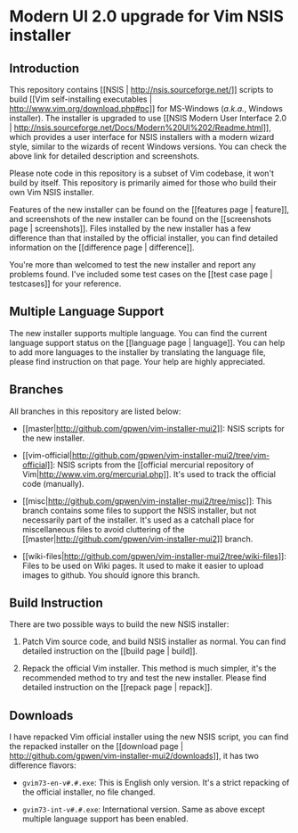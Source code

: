 # Modern UI 2.0 upgrade for Vim NSIS installer

## Introduction

This repository contains [[NSIS | http://nsis.sourceforge.net/]] scripts to
build [[Vim self-installing executables | http://www.vim.org/download.php#pc]]
for MS-Windows (*a.k.a.*, Windows installer).  The installer is upgraded to
use [[NSIS Modern User Interface 2.0 |
http://nsis.sourceforge.net/Docs/Modern%20UI%202/Readme.html]], which provides
a user interface for NSIS installers with a modern wizard style, similar to
the wizards of recent Windows versions.  You can check the above link for
detailed description and screenshots.

Please note code in this repository is a subset of Vim codebase, it won't
build by itself.  This repository is primarily aimed for those who build their
own Vim NSIS installer.

Features of the new installer can be found on the [[features page | feature]],
and screenshots of the new installer can be found on the [[screenshots page |
screenshots]].  Files installed by the new installer has a few difference than
that installed by the official installer, you can find detailed information on
the [[difference page | difference]].

You're more than welcomed to test the new installer and report any problems
found.  I've included some test cases on the [[test case page | testcases]]
for your reference.

## Multiple Language Support

The new installer supports multiple language.  You can find the current
language support status on the [[language page | language]].  You can help to
add more languages to the installer by translating the language file, please
find instruction on that page.  Your help are highly appreciated.

## Branches

All branches in this repository are listed below:

* [[master|http://github.com/gpwen/vim-installer-mui2]]:
  NSIS scripts for the new installer.

* [[vim-official|http://github.com/gpwen/vim-installer-mui2/tree/vim-official]]:
  NSIS scripts from the [[official mercurial repository of
  Vim|http://www.vim.org/mercurial.php]].  It's used to track the official
  code (manually).

* [[misc|http://github.com/gpwen/vim-installer-mui2/tree/misc]]:
  This branch contains some files to support the NSIS installer, but not
  necessarily part of the installer.  It's used as a catchall place for
  miscellaneous files to avoid cluttering of the
  [[master|http://github.com/gpwen/vim-installer-mui2]] branch.

* [[wiki-files|http://github.com/gpwen/vim-installer-mui2/tree/wiki-files]]:
  Files to be used on Wiki pages.  It used to make it easier to upload images
  to github.  You should ignore this branch.

## Build Instruction

There are two possible ways to build the new NSIS installer:

1.  Patch Vim source code, and build NSIS installer as normal.  You can find
    detailed instruction on the [[build page | build]].

2.  Repack the official Vim installer.  This method is much simpler, it's the
    recommended method to try and test the new installer.  Please find
    detailed instruction on the [[repack page | repack]].

## Downloads

I have repacked Vim official installer using the new NSIS script, you can find
the repacked installer on the [[download page |
http://github.com/gpwen/vim-installer-mui2/downloads]], it has two difference
flavors:

* `gvim73-en-v#.#.exe`: This is English only version.  It's a strict repacking
  of the official installer, no file changed.

* `gvim73-int-v#.#.exe`: International version.  Same as above except multiple
  language support has been enabled.
